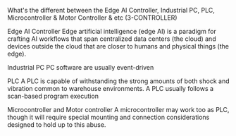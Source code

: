 What's the different between the Edge AI Controller, Industrial PC, PLC, Microcontroller & Motor Controller  & etc (3-CONTROLLER)

Edge AI Controller
Edge artificial intelligence (edge AI) is a paradigm for crafting AI workflows that span centralized data centers (the cloud) and devices outside the cloud that are closer to humans and physical things (the edge).

Industrial PC
PC software are usually event-driven

PLC
A PLC is capable of withstanding the strong amounts of both shock and vibration common to warehouse environments. A PLC usually follows a scan-based program execution

Microcontroller and Motor controller
A microcontroller may work too as PLC, though it will require special mounting and connection considerations designed to hold up to this abuse.
